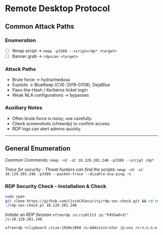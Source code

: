 # Remote Desktop Protocol

## Common Attack Paths

### Enumeration
- [ ] Nmap script → `nmap -p3389 --script=rdp* <target>`
- [ ] Banner grab → `rdpscan <target>`

### Attack Paths
- Brute force → hydra/medusa
- Exploits → BlueKeep (CVE-2019-0708), DejaBlue
- Pass-the-Hash / Kerberos ticket login
- Weak NLA configurations → bypasses

### Auxiliary Notes
- Often brute force is noisy; use carefully.
- Check screenshots (xfreerdp) to confirm access.
- RDP logs can alert admins quickly.

---

## General Enumeration

*Common Commands:*
`nmap -sV -sC 10.129.201.248 -p3389 --script rdp*`

*Trace for security - Threat hunters can find the scripts:*
`nmap -sV -sC 10.129.201.248 -p3389 --packet-trace --disable-arp-ping -n`

### RDP Security Check - Installation & Check

```bash
sudo cpan
git clone https://github.com/CiscoCXSecurity/rdp-sec-check.git && cd rdp-sec-check
./rdp-sec-check.pl 10.129.201.248
```

*Initiate an RDP Session*
`xfreerdp /u:cry0l1t3 /p:"P455w0rd!" /v:10.129.201.248`

`xfreerdp +clipboard /size:1920x1060 /u:Administrator /p:xxx /v:n.n.n.n`